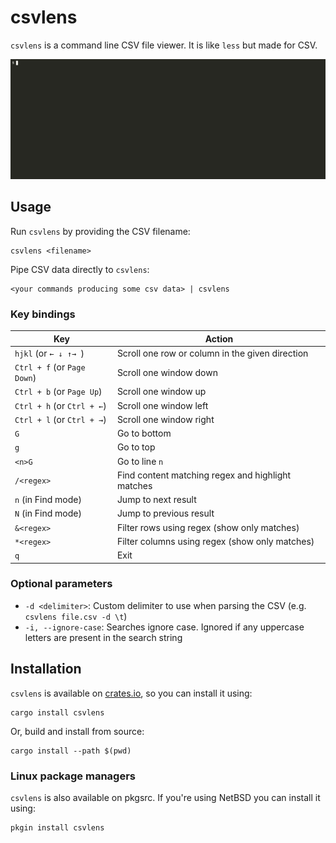 # csvlens

`csvlens` is a command line CSV file viewer. It is like `less` but made
for CSV.

![Demo](.github/demo.gif)

## Usage

Run `csvlens` by providing the CSV filename:

```
csvlens <filename>
```

Pipe CSV data directly to `csvlens`:

```
<your commands producing some csv data> | csvlens
```
### Key bindings

Key | Action
--- | ---
`hjkl` (or `← ↓ ↑→ `) | Scroll one row or column in the given direction
`Ctrl + f` (or `Page Down`) | Scroll one window down
`Ctrl + b` (or `Page Up`) | Scroll one window up
`Ctrl + h` (or `Ctrl + ←`) | Scroll one window left
`Ctrl + l` (or `Ctrl + →`) | Scroll one window right
`G` | Go to bottom
`g` | Go to top
`<n>G` | Go to line `n`
`/<regex>` | Find content matching regex and highlight matches
`n` (in Find mode) | Jump to next result
`N` (in Find mode) | Jump to previous result
`&<regex>` | Filter rows using regex (show only matches)
`*<regex>` | Filter columns using regex (show only matches)
`q` | Exit

### Optional parameters
* `-d <delimiter>`: Custom delimiter to use when parsing the CSV
   (e.g. `csvlens file.csv -d \t`)
* `-i, --ignore-case`: Searches ignore case. Ignored if any uppercase letters are present in the search string

## Installation

`csvlens` is available on [crates.io](https://crates.io/crates/csvlens), so you
can install it using:
```
cargo install csvlens
```

Or, build and install from source:
```
cargo install --path $(pwd)
```

### Linux package managers
`csvlens` is also available on pkgsrc. If you're using NetBSD you can install it using:
```
pkgin install csvlens
```
